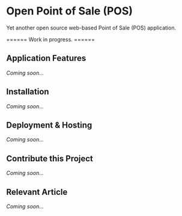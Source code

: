 # Open Point of Sale (POS)

Yet another open source web-based Point of Sale (POS) application.

====== Work in progress. ======

## Application Features 
_Coming soon..._


## Installation
_Coming soon..._


## Deployment & Hosting
_Coming soon..._


## Contribute this Project
_Coming soon..._


## Relevant Article
_Coming soon..._
